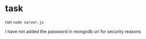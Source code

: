 # task

run ``` node server.js ```

I have not added the password in mongodb uri for security reasons
